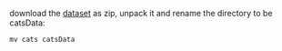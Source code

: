 download the [dataset](https://www.kaggle.com/datasets/borhanitrash/cat-dataset) as zip, unpack it and rename the directory to be catsData: 
```
mv cats catsData
```
